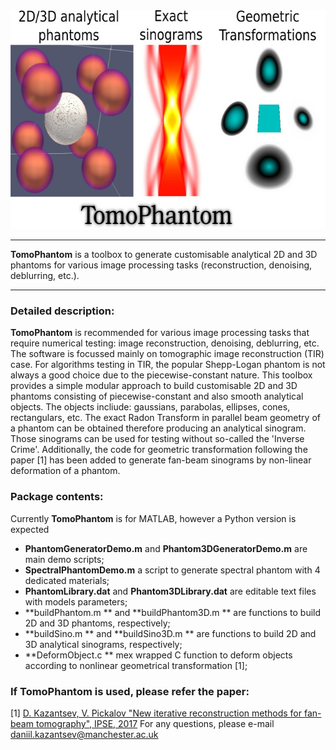 <div align="center">
  <img src="docs/img/TomoPhantomLogo.jpg" height="350"><br>
</div>

****************
**TomoPhantom** is a toolbox to generate customisable analytical 2D and 3D phantoms for various image processing tasks (reconstruction, denoising, deblurring, etc.).
****************

### Detailed description:

**TomoPhantom** is recommended for various image processing tasks that require numerical testing: image reconstruction, denoising, deblurring, etc. 
The software is focussed mainly on tomographic image reconstruction (TIR) case. For algorithms testing in TIR, the popular Shepp-Logan phantom is not always a 
good choice due to the piecewise-constant nature. This toolbox provides a simple modular approach to build customisable 2D and 3D phantoms consisting of 
piecewise-constant and also smooth analytical objects. The objects incliude: gaussians, parabolas, ellipses, cones, rectangulars, etc. The exact Radon
Transform in parallel beam geometry of a phantom can be obtained therefore producing an analytical sinogram. Those sinograms can be used for testing
without so-called the 'Inverse Crime'. Additionally, the code for geometric transformation following the paper [1] has been added to generate fan-beam sinograms
by non-linear deformation of a phantom. 

### Package contents:

Currently **TomoPhantom** is for MATLAB, however a Python version is expected
- **PhantomGeneratorDemo.m** and **Phantom3DGeneratorDemo.m** are main demo scripts;
- **SpectralPhantomDemo.m** a script to generate spectral phantom with 4 dedicated materials;
- **PhantomLibrary.dat** and **Phantom3DLibrary.dat** are editable text files with models parameters;
- **buildPhantom.m ** and **buildPhantom3D.m ** are functions to build 2D and 3D phantoms, respectively;
- **buildSino.m ** and **buildSino3D.m ** are functions to build 2D and 3D analytical sinograms, respectively;
- **DeformObject.c **  mex wrapped C function to deform objects according to nonlinear geometrical transformation [1]; 

### If **TomoPhantom** is used, please refer the paper:

[1] [D. Kazantsev, V. Pickalov "New iterative reconstruction methods for fan-beam tomography", IPSE, 2017](https://ccpforge.cse.rl.ac.uk/gf/download/frsrelease/582/8704/GP_IPSE.pdf)
For any questions, please e-mail daniil.kazantsev@manchester.ac.uk 

